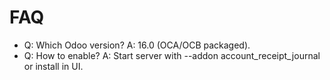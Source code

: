 # FAQ

- Q: Which Odoo version? A: 16.0 (OCA/OCB packaged).
- Q: How to enable? A: Start server with --addon account_receipt_journal or install in UI.
